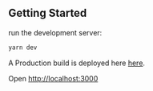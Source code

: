 ## Getting Started

run the development server:

```bash
yarn dev
```

A Production build is deployed here [here](https://weather-protiks.vercel.app/).

Open [http://localhost:3000](http://localhost:3000)

